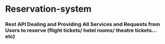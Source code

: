 # Reservation-system
### Rest API Dealing and Providing All Services and Requests from Users to reserve (flight tickets/ hotel rooms/ theatre tickets... etc)
